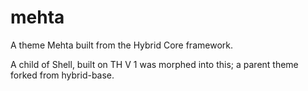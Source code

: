 # mehta
A theme Mehta built from the Hybrid Core framework.

A child of Shell, built on TH V 1 was morphed into this; a parent theme forked from hybrid-base. 
